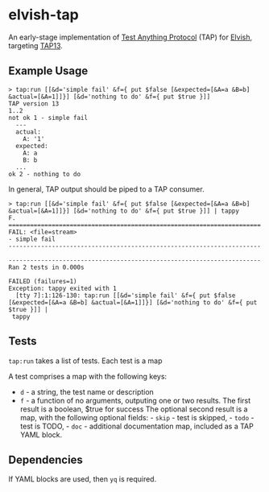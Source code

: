 # elvish-tap

An early-stage implementation of [Test Anything Protocol](https://testanything.org/) (TAP) for [Elvish](https://elv.sh/),
targeting [TAP13](https://testanything.org/tap-version-13-specification.html).

## Example Usage

```
> tap:run [[&d='simple fail' &f={ put $false [&expected=[&A=a &B=b] &actual=[&A=1]]}] [&d='nothing to do' &f={ put $true }]]
TAP version 13
1..2
not ok 1 - simple fail
  ---
  actual:
    A: '1'
  expected:
    A: a
    B: b
  ...
ok 2 - nothing to do
```

In general, TAP output should be piped to a TAP consumer.

```
> tap:run [[&d='simple fail' &f={ put $false [&expected=[&A=a &B=b] &actual=[&A=1]]}] [&d='nothing to do' &f={ put $true }]] | tappy
F.
======================================================================
FAIL: <file=stream>
- simple fail
----------------------------------------------------------------------

----------------------------------------------------------------------
Ran 2 tests in 0.000s

FAILED (failures=1)
Exception: tappy exited with 1
  [tty 7]:1:126-130: tap:run [[&d='simple fail' &f={ put $false [&expected=[&A=a &B=b] &actual=[&A=1]]}] [&d='nothing to do' &f={ put $true }]] |
 tappy
```

## Tests

`tap:run` takes a list of tests.  Each test is a map

 A test comprises a map with the following keys:

 - `d` - a string, the test name or description
 - `f` - a function of no arguments, outputing one or two results.
         The first result is a boolean, $true for success
         The optional second result is a map, with the following optional fields:
         - `skip` - test is skipped,
         - `todo` - test is TODO,
         - `doc` - additional documentation map, included as a TAP YAML block.

## Dependencies

If YAML blocks are used, then `yq` is required.
